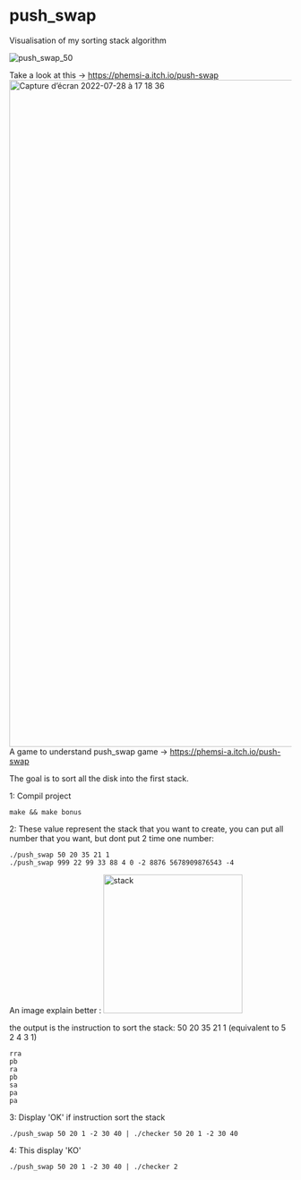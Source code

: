 # push_swap
Visualisation of my sorting stack algorithm

![push_swap_50](https://user-images.githubusercontent.com/77667022/181585303-184953fa-c302-4ed0-9715-2eb3631b5b4e.gif)

Take a look at this -> https://phemsi-a.itch.io/push-swap
<img width="1191" alt="Capture d’écran 2022-07-28 à 17 18 36" src="https://user-images.githubusercontent.com/77667022/181585257-1e9f80cf-5523-4a67-8abe-4ed0c0c17c8c.png">
  A game to understand push_swap game -> https://phemsi-a.itch.io/push-swap
  
  The goal is to sort all the disk into the first stack.
  
  1: Compil project
  
    make && make bonus
  
  2: These value represent the stack that you want to create, you can put all number that you want, but dont put 2 time one number: 
  
    ./push_swap 50 20 35 21 1
    ./push_swap 999 22 99 33 88 4 0 -2 8876 5678909876543 -4

An image explain better : <img width="248" alt="stack" src="https://user-images.githubusercontent.com/77667022/181591697-e9077271-3497-4231-90c0-4fa54a08ff95.png">

the output is the instruction to sort the stack: 50 20 35 21 1 (equivalent to 5 2 4 3 1)

    rra
    pb
    ra
    pb
    sa
    pa
    pa

  3: Display 'OK' if instruction sort the stack
    
    ./push_swap 50 20 1 -2 30 40 | ./checker 50 20 1 -2 30 40

  4: This display 'KO'
    
    ./push_swap 50 20 1 -2 30 40 | ./checker 2

